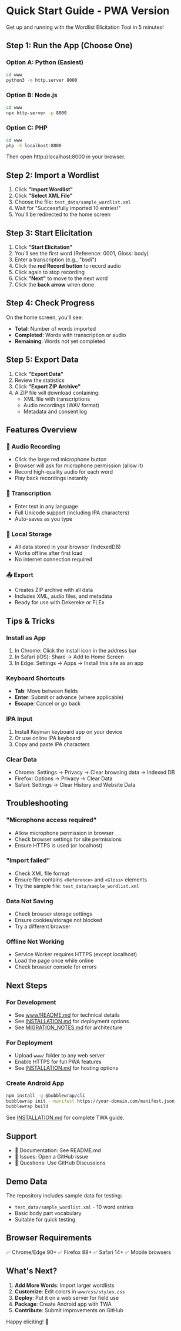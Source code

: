 # Quick Start Guide - PWA Version

Get up and running with the Wordlist Elicitation Tool in 5 minutes!

## Step 1: Run the App (Choose One)

### Option A: Python (Easiest)
```bash
cd www
python3 -m http.server 8000
```

### Option B: Node.js
```bash
cd www
npx http-server -p 8000
```

### Option C: PHP
```bash
cd www
php -S localhost:8000
```

Then open http://localhost:8000 in your browser.

## Step 2: Import a Wordlist

1. Click **"Import Wordlist"**
2. Click **"Select XML File"**
3. Choose the file: `test_data/sample_wordlist.xml`
4. Wait for "Successfully imported 10 entries!"
5. You'll be redirected to the home screen

## Step 3: Start Elicitation

1. Click **"Start Elicitation"**
2. You'll see the first word (Reference: 0001, Gloss: body)
3. Enter a transcription (e.g., "bɔdi")
4. Click the **red Record button** to record audio
5. Click again to stop recording
6. Click **"Next"** to move to the next word
7. Click the **back arrow** when done

## Step 4: Check Progress

On the home screen, you'll see:
- **Total**: Number of words imported
- **Completed**: Words with transcription or audio
- **Remaining**: Words not yet completed

## Step 5: Export Data

1. Click **"Export Data"**
2. Review the statistics
3. Click **"Export ZIP Archive"**
4. A ZIP file will download containing:
   - XML file with transcriptions
   - Audio recordings (WAV format)
   - Metadata and consent log

## Features Overview

### 🎤 Audio Recording
- Click the large red microphone button
- Browser will ask for microphone permission (allow it)
- Record high-quality audio for each word
- Play back recordings instantly

### 📝 Transcription
- Enter text in any language
- Full Unicode support (including IPA characters)
- Auto-saves as you type

### 💾 Local Storage
- All data stored in your browser (IndexedDB)
- Works offline after first load
- No internet connection required

### 📤 Export
- Creates ZIP archive with all data
- Includes XML, audio files, and metadata
- Ready for use with Dekereke or FLEx

## Tips & Tricks

### Install as App
1. In Chrome: Click the install icon in the address bar
2. In Safari (iOS): Share → Add to Home Screen
3. In Edge: Settings → Apps → Install this site as an app

### Keyboard Shortcuts
- **Tab**: Move between fields
- **Enter**: Submit or advance (where applicable)
- **Escape**: Cancel or go back

### IPA Input
1. Install Keyman keyboard app on your device
2. Or use online IPA keyboard
3. Copy and paste IPA characters

### Clear Data
- Chrome: Settings → Privacy → Clear browsing data → Indexed DB
- Firefox: Options → Privacy → Clear Data
- Safari: Settings → Clear History and Website Data

## Troubleshooting

### "Microphone access required"
- Allow microphone permission in browser
- Check browser settings for site permissions
- Ensure HTTPS is used (or localhost)

### "Import failed"
- Check XML file format
- Ensure file contains `<Reference>` and `<Gloss>` elements
- Try the sample file: `test_data/sample_wordlist.xml`

### Data Not Saving
- Check browser storage settings
- Ensure cookies/storage not blocked
- Try a different browser

### Offline Not Working
- Service Worker requires HTTPS (except localhost)
- Load the page once while online
- Check browser console for errors

## Next Steps

### For Development
- See [www/README.md](www/README.md) for technical details
- See [INSTALLATION.md](INSTALLATION.md) for deployment options
- See [MIGRATION_NOTES.md](MIGRATION_NOTES.md) for architecture

### For Deployment
- Upload `www/` folder to any web server
- Enable HTTPS for full PWA features
- See [INSTALLATION.md](INSTALLATION.md) for hosting options

### Create Android App
```bash
npm install -g @bubblewrap/cli
bubblewrap init --manifest https://your-domain.com/manifest.json
bubblewrap build
```

See [INSTALLATION.md](INSTALLATION.md) for complete TWA guide.

## Support

- 📖 Documentation: See README.md
- 🐛 Issues: Open a GitHub issue
- 💬 Questions: Use GitHub Discussions

## Demo Data

The repository includes sample data for testing:
- `test_data/sample_wordlist.xml` - 10 word entries
- Basic body part vocabulary
- Suitable for quick testing

## Browser Requirements

✅ Chrome/Edge 90+
✅ Firefox 88+
✅ Safari 14+
✅ Mobile browsers

## What's Next?

1. **Add More Words**: Import larger wordlists
2. **Customize**: Edit colors in `www/css/styles.css`
3. **Deploy**: Put it on a web server for field use
4. **Package**: Create Android app with TWA
5. **Contribute**: Submit improvements on GitHub

Happy eliciting! 🎉

